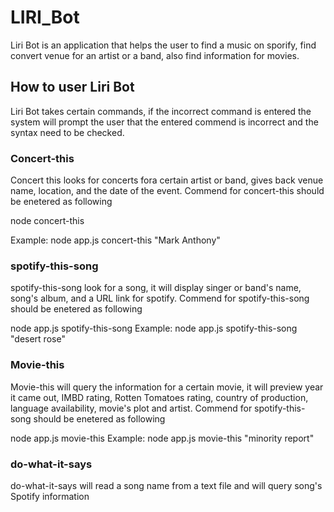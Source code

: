 # LIRI_Bot

Liri Bot is an application that helps the user to find a music on sporify, find convert venue for an artist or a band, also find information for movies.

## How to user Liri Bot
Liri Bot takes certain commands, if the incorrect command is entered the system will prompt the user that the entered commend is incorrect and the syntax need to be checked.

### Concert-this
Concert this looks for concerts fora certain artist or band, gives back venue name, location, and the date of the event.
Commend for concert-this should be enetered as following

node concert-this <artist or band name>

Example: node app.js concert-this "Mark Anthony"

### spotify-this-song 
spotify-this-song look for a song, it will display singer or band's name, song's album, and a URL link for spotify.
Commend for spotify-this-song should be enetered as following

node app.js spotify-this-song <Song name>
Example: node app.js spotify-this-song "desert rose"

### Movie-this
Movie-this will query the information for a certain movie, it will preview year it came out, IMBD rating, Rotten Tomatoes rating, country of production, language availability, movie's plot and artist.
Commend for spotify-this-song should be enetered as following

 node app.js movie-this <movie name>
Example: node app.js movie-this "minority report"

### do-what-it-says
do-what-it-says will read a song name from a text file and will query song's Spotify information
